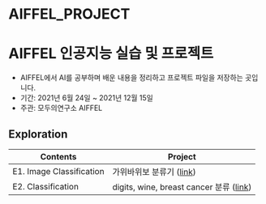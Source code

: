 # AIFFEL_PROJECT

# AIFFEL 인공지능 실습 및 프로젝트
- AIFFEL에서 AI를 공부하며 배운 내용을 정리하고 프로젝트 파일을 저장하는 곳입니다.
- 기간: 2021년 6월 24일 ~ 2021년 12월 15일
- 주관: 모두의연구소 AIFFEL

## Exploration
Contents|Project
--------|-------|
E1. Image Classification| 가위바위보 분류기 ([link](https://github.com/LeeJuwhan/AIFFEL_PROJECT/tree/main/Exploration/exploration1))
E2. Classification| digits, wine, breast cancer 분류 ([link](https://github.com/LeeJuwhan/AIFFEL_PROJECT/tree/main/Exploration/exploration2))
